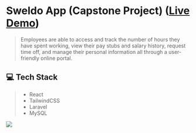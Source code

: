 # Sweldo App (Capstone Project) ([Live Demo](https://sweldo-app.vercel.app/))
> Employees are able to access and track the number of hours they have spent working, view their pay stubs and salary history, request time off, and manage their personal information all through a user-friendly online portal.

## 💻 Tech Stack
> - React
> - TailwindCSS
> - Laravel
> - MySQL


<img src="https://media.discordapp.net/attachments/1039106982625423380/1039121002191409182/307623688_1280011025905213_8394556844876132776_n.png">
